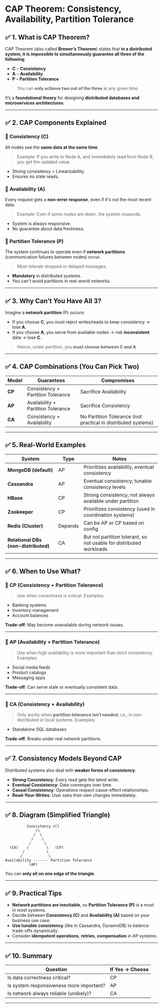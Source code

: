 # **CAP Theorem: Consistency, Availability, Partition Tolerance**

## ✅ **1. What is CAP Theorem?**

CAP Theorem (also called **Brewer’s Theorem**) states that **in a distributed system, it is impossible to simultaneously guarantee all three of the following**:

* **C** – **Consistency**
* **A** – **Availability**
* **P** – **Partition Tolerance**

> You can **only achieve two out of the three** at any given time.

It’s a **foundational theory** for designing **distributed databases and microservices architectures**.

---

## ✅ **2. CAP Components Explained**

### 🔹 **Consistency (C)**

All nodes see the **same data at the same time**.

> Example: If you write to Node A, and immediately read from Node B, you get the updated value.

* Strong consistency = Linearizability.
* Ensures no stale reads.

### 🔹 **Availability (A)**

Every request gets a **non-error response**, even if it's not the most recent data.

> Example: Even if some nodes are down, the system responds.

* System is always responsive.
* No guarantee about data freshness.

### 🔹 **Partition Tolerance (P)**

The system continues to operate even if **network partitions** (communication failures between nodes) occur.

> Must tolerate dropped or delayed messages.

* **Mandatory** in distributed systems.
* You can't avoid partitions in real-world networks.

---

## ✅ **3. Why Can’t You Have All 3?**

Imagine a **network partition** (P) occurs:

* If you choose **C**, you must reject writes/reads to keep consistency → lose **A**.
* If you choose **A**, you serve from available nodes → risk **inconsistent** data → lose **C**.

> Hence, under partition, you **must choose between C and A**.

---

## ✅ **4. CAP Combinations (You Can Pick Two)**

| Model  | Guarantees                         | Compromises                                                   |
| ------ | ---------------------------------- | ------------------------------------------------------------- |
| **CP** | Consistency + Partition Tolerance  | Sacrifice Availability                                        |
| **AP** | Availability + Partition Tolerance | Sacrifice Consistency                                         |
| **CA** | Consistency + Availability         | No Partition Tolerance (not practical in distributed systems) |

---

## ✅ **5. Real-World Examples**

| System                               | Type    | Notes                                                               |
| ------------------------------------ | ------- | ------------------------------------------------------------------- |
| **MongoDB (default)**                | AP      | Prioritizes availability, eventual consistency                      |
| **Cassandra**                        | AP      | Eventual consistency; tunable consistency levels                    |
| **HBase**                            | CP      | Strong consistency; not always available under partition            |
| **Zookeeper**                        | CP      | Prioritizes consistency (used in coordination systems)              |
| **Redis (Cluster)**                  | Depends | Can be AP or CP based on config                                     |
| **Relational DBs (non-distributed)** | CA      | But not partition tolerant, so not usable for distributed workloads |

---

## ✅ **6. When to Use What?**

### 🔸 **CP (Consistency + Partition Tolerance)**

> Use when correctness is critical.
> Examples:

* Banking systems
* Inventory management
* Account balances

**Trade-off**: May become unavailable during network issues.

---

### 🔸 **AP (Availability + Partition Tolerance)**

> Use when high availability is more important than strict consistency.
> Examples:

* Social media feeds
* Product catalogs
* Messaging apps

**Trade-off**: Can serve stale or eventually consistent data.

---

### 🔸 **CA (Consistency + Availability)**

> Only works when **partition tolerance isn’t needed**, i.e., in non-distributed or local systems.
> Examples:

* Standalone SQL databases

**Trade-off**: Breaks under real network partitions.

---

## ✅ **7. Consistency Models Beyond CAP**

Distributed systems also deal with **weaker forms of consistency**:

* **Strong Consistency**: Every read gets the latest write.
* **Eventual Consistency**: Data converges over time.
* **Causal Consistency**: Operations respect cause-effect relationships.
* **Read-Your-Writes**: User sees their own changes immediately.

---

## ✅ **8. Diagram (Simplified Triangle)**

```
          Consistency (C)
              /\
             /  \
            /    \
           /      \
  (CA)    /        \   (CP)
        /          \
       /            \
Availability ------- Partition Tolerance
           (AP)
```

You can **only sit on one edge of the triangle**.

---

## ✅ **9. Practical Tips**

* **Network partitions are inevitable**, so **Partition Tolerance (P)** is a must in most systems.
* Decide between **Consistency (C)** and **Availability (A)** based on your business use case.
* **Use tunable consistency** (like in Cassandra, DynamoDB) to balance trade-offs dynamically.
* Consider **idempotent operations**, **retries**, **compensation** in AP systems.

---

## ✅ **10. Summary**

| Question                                 | If Yes → Choose |
| ---------------------------------------- | --------------- |
| Is data correctness critical?            | CP              |
| Is system responsiveness more important? | AP              |
| Is network always reliable (unlikely)?   | CA              |

---
